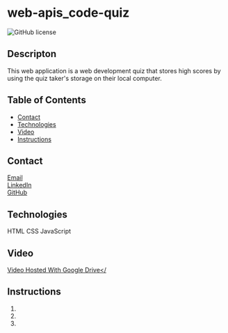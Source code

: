 # web-apis_code-quiz
![GitHub license](https://img.shields.io/badge/license-MIT-blue.svg)
## Descripton
This web application is a web development quiz that stores high scores by using the quiz taker's storage on their local computer.


## Table of Contents
* [Contact](#contact)
* [Technologies](#technologies)  
* [Video](#video)
* [Instructions](#instructions)

## Contact
<a href="https://matthewbrignola@du.edu">Email</a> <br>
<a href="https://www.linkedin.com/in/matthewbrignola/">LinkedIn</a> <br>
<a href="https://github.com/PrismaticDevelopmentStudios">GitHub</a> <br>
## Technologies
HTML
CSS
JavaScript
## Video
<a href="">Video Hosted With Google Drive</<a>
## Instructions
<ol>
  <li></li>
  <li></li>
  <li></li>
 <ol>



